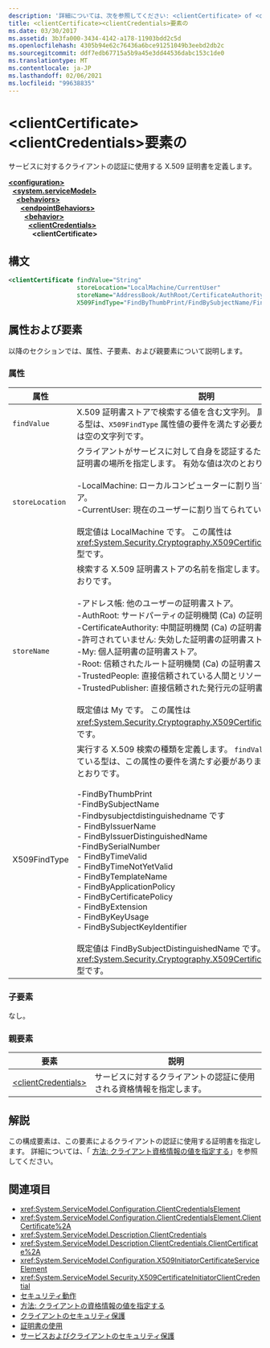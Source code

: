 ```yaml
---
description: '詳細については、次を参照してください: <clientCertificate> of <clientCredentials> 要素'
title: <clientCertificate><clientCredentials>要素の
ms.date: 03/30/2017
ms.assetid: 3b3fa000-3434-4142-a178-11903bdd2c5d
ms.openlocfilehash: 4305b94e62c76436a6bce91251049b3eebd2db2c
ms.sourcegitcommit: ddf7edb67715a5b9a45e3dd44536dabc153c1de0
ms.translationtype: MT
ms.contentlocale: ja-JP
ms.lasthandoff: 02/06/2021
ms.locfileid: "99638835"
---
```

# <a name="clientcertificate-of-clientcredentials-element"></a>\<clientCertificate>\<clientCredentials>要素の

サービスに対するクライアントの認証に使用する X.509 証明書を定義します。  
  
[**\<configuration>**](../configuration-element.md)\
&nbsp;&nbsp;[**\<system.serviceModel>**](system-servicemodel.md)\
&nbsp;&nbsp;&nbsp;&nbsp;[**\<behaviors>**](behaviors.md)\
&nbsp;&nbsp;&nbsp;&nbsp;&nbsp;&nbsp;[**\<endpointBehaviors>**](endpointbehaviors.md)\
&nbsp;&nbsp;&nbsp;&nbsp;&nbsp;&nbsp;&nbsp;&nbsp;[**\<behavior>**](behavior-of-endpointbehaviors.md)\
&nbsp;&nbsp;&nbsp;&nbsp;&nbsp;&nbsp;&nbsp;&nbsp;&nbsp;&nbsp;[**\<clientCredentials>**](clientcredentials.md)\
&nbsp;&nbsp;&nbsp;&nbsp;&nbsp;&nbsp;&nbsp;&nbsp;&nbsp;&nbsp;&nbsp;&nbsp;**\<clientCertificate>**  
  
## <a name="syntax"></a>構文  
  
```xml  
<clientCertificate findValue="String"
                   storeLocation="LocalMachine/CurrentUser"
                   storeName="AddressBook/AuthRoot/CertificateAuthority/Disallowed/My/Root/TrustedPeople/TrustedPublisher"
                   X509FindType="FindByThumbPrint/FindBySubjectName/FindBySubjectDistinguishedName/FindByIssuerName/FindByIssuerDistinguishedName/FindBySerialNumber/FindByTimeValid/FindByTimeNotYetValid/FindByTemplateName/FindByApplicationPolicy/FindByCertificatePolicy/FindByExtension/FindByKeyUsage/FindBySubjectKeyIdentifier" />
```  
  
## <a name="attributes-and-elements"></a>属性および要素  

 以降のセクションでは、属性、子要素、および親要素について説明します。  
  
### <a name="attributes"></a>属性  
  
|属性|説明|  
|---------------|-----------------|  
|`findValue`|X.509 証明書ストアで検索する値を含む文字列。 属性に格納されている型は、`X509FindType` 属性値の要件を満たす必要があります。 既定値は空の文字列です。|  
|`storeLocation`|クライアントがサービスに対して自身を認証するために使用する X.509 証明書の場所を指定します。 有効な値は次のとおりです。<br /><br /> -LocalMachine: ローカルコンピューターに割り当てられた証明書ストア。<br />-CurrentUser: 現在のユーザーに割り当てられている証明書ストア。<br /><br /> 既定値は LocalMachine です。 この属性は <xref:System.Security.Cryptography.X509Certificates.StoreLocation> 型です。|  
|`storeName`|検索する X.509 証明書ストアの名前を指定します。 有効な値は次のとおりです。<br /><br /> -アドレス帳: 他のユーザーの証明書ストア。<br />-AuthRoot: サードパーティの証明機関 (Ca) の証明書ストア。<br />-CertificateAuthority: 中間証明機関 (Ca) の証明書ストア。<br />-許可されていません: 失効した証明書の証明書ストア。<br />-My: 個人証明書の証明書ストア。<br />-Root: 信頼されたルート証明機関 (Ca) の証明書ストア。<br />-TrustedPeople: 直接信頼されている人間とリソースの証明書ストア。<br />-TrustedPublisher: 直接信頼された発行元の証明書ストア。<br /><br /> 既定値は My です。 この属性は <xref:System.Security.Cryptography.X509Certificates.StoreName> 型です。|  
|X509FindType|実行する X.509 検索の種類を定義します。 `findValue` 属性に格納されている型は、この属性の要件を満たす必要があります。 有効な値は次のとおりです。<br /><br /> -FindByThumbPrint<br />-FindBySubjectName<br />-Findbysubjectdistinguishedname です<br />- FindByIssuerName<br />- FindByIssuerDistinguishedName<br />-FindBySerialNumber<br />- FindByTimeValid<br />- FindByTimeNotYetValid<br />- FindByTemplateName<br />- FindByApplicationPolicy<br />- FindByCertificatePolicy<br />- FindByExtension<br />- FindByKeyUsage<br />- FindBySubjectKeyIdentifier<br /><br /> 既定値は FindBySubjectDistinguishedName です。 この属性は <xref:System.Security.Cryptography.X509Certificates.X509FindType> 型です。|  
  
### <a name="child-elements"></a>子要素  

 なし。  
  
### <a name="parent-elements"></a>親要素  
  
|要素|説明|  
|-------------|-----------------|  
|[\<clientCredentials>](clientcredentials.md)|サービスに対するクライアントの認証に使用される資格情報を指定します。|  
  
## <a name="remarks"></a>解説  

 この構成要素は、この要素によるクライアントの認証に使用する証明書を指定します。 詳細については、「 [方法: クライアント資格情報の値を指定する](../../../wcf/how-to-specify-client-credential-values.md)」を参照してください。  
  
## <a name="see-also"></a>関連項目

- <xref:System.ServiceModel.Configuration.ClientCredentialsElement>
- <xref:System.ServiceModel.Configuration.ClientCredentialsElement.ClientCertificate%2A>
- <xref:System.ServiceModel.Description.ClientCredentials>
- <xref:System.ServiceModel.Description.ClientCredentials.ClientCertificate%2A>
- <xref:System.ServiceModel.Configuration.X509InitiatorCertificateServiceElement>
- <xref:System.ServiceModel.Security.X509CertificateInitiatorClientCredential>
- [セキュリティ動作](../../../wcf/feature-details/security-behaviors-in-wcf.md)
- [方法: クライアントの資格情報の値を指定する](../../../wcf/how-to-specify-client-credential-values.md)
- [クライアントのセキュリティ保護](../../../wcf/securing-clients.md)
- [証明書の使用](../../../wcf/feature-details/working-with-certificates.md)
- [サービスおよびクライアントのセキュリティ保護](../../../wcf/feature-details/securing-services-and-clients.md)
